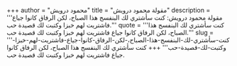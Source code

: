 +++
author = "محمود درويش"
title = "مقولة محمود درويش"
description = '''مقولة محمود درويش: كنت سأشتري لك البنفسج هذا الصباح، لكن الرفاق كانوا جياع فاشتريت لهم خبزا وكتبت لك قصيدة حب.'''
quote = '''كنت سأشتري لك البنفسج هذا الصباح، لكن الرفاق كانوا جياع فاشتريت لهم خبزا وكتبت لك قصيدة حب.'''
slug = '''كنت-سأشتري-لك-البنفسج-هذا-الصباح،-لكن-الرفاق-كانوا-جياع-فاشتريت-لهم-خبزا-وكتبت-لك-قصيدة-حب'''
+++
كنت سأشتري لك البنفسج هذا الصباح، لكن الرفاق كانوا جياع فاشتريت لهم خبزا وكتبت لك قصيدة حب.
